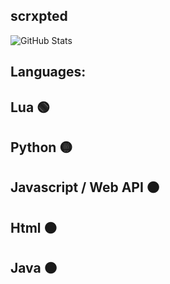 ## scrxpted

![GitHub Stats](https://github-readme-stats.vercel.app/api?username=supercellgamer&theme=dark&hide=prs,issues&show_icons=true)

## Languages:
## Lua 🟢
## Python 🟡
## Javascript / Web API 🟠
## Html 🟠
## Java 🟠
